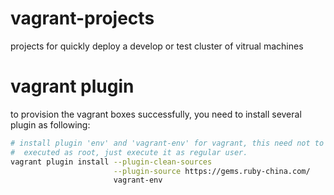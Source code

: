# vagrant-projects
projects for quickly deploy a develop or test cluster of vitrual machines

# vagrant plugin
  to provision the vagrant boxes successfully, you need to install several
  plugin as following:
```bash
# install plugin 'env' and 'vagrant-env' for vagrant, this need not to be 
#  executed as root, just execute it as regular user.
vagrant plugin install --plugin-clean-sources                               \
                       --plugin-source https://gems.ruby-china.com/         \
                       vagrant-env
```

